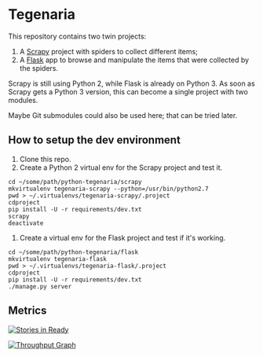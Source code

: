 # Tegenaria

This repository contains two twin projects:

1. A [Scrapy](http://scrapy.org/) project with spiders to collect different items;
1. A [Flask](http://flask.pocoo.org/) app to browse and manipulate the items that were collected by the spiders.

Scrapy is still using Python 2, while Flask is already on Python 3.
As soon as Scrapy gets a Python 3 version, this can become a single project with two modules.

Maybe Git submodules could also be used here; that can be tried later.

## How to setup the dev environment

1. Clone this repo.
1. Create a Python 2 virtual env for the Scrapy project and test it.
  ```shell
  cd ~/some/path/python-tegenaria/scrapy
  mkvirtualenv tegenaria-scrapy --python=/usr/bin/python2.7
  pwd > ~/.virtualenvs/tegenaria-scrapy/.project
  cdproject
  pip install -U -r requirements/dev.txt
  scrapy
  deactivate
  ```
1. Create a virtual env for the Flask project and test if it's working.
  ```shell
  cd ~/some/path/python-tegenaria/flask
  mkvirtualenv tegenaria-flask
  pwd > ~/.virtualenvs/tegenaria-flask/.project
  cdproject
  pip install -U -r requirements/dev.txt
  ./manage.py server
  ```

## Metrics

[![Stories in Ready](https://badge.waffle.io/andreoliw/python-tegenaria.svg?label=ready&title=Ready)](http://waffle.io/andreoliw/python-tegenaria)

[![Throughput Graph](https://graphs.waffle.io/andreoliw/python-tegenaria/throughput.svg)](https://waffle.io/andreoliw/python-tegenaria/metrics)
